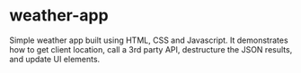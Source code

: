 # weather-app
Simple weather app built using HTML, CSS and Javascript. It demonstrates how to get client location, call a 3rd party API, destructure the JSON results, and update UI elements.
